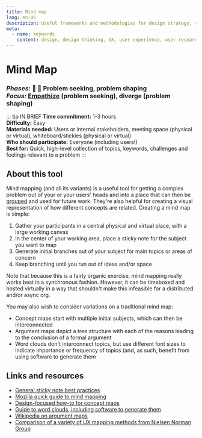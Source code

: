 ```yaml
---
title: Mind map
lang: en-US
description: Useful frameworks and methodologies for design strategy, research and testing
meta:
  - name: keywords
    content: design, design thinking, UX, user experience, user research, user testing
---
```


# Mind Map

### _Phases:_ 🔎 🎨 Problem seeking, problem shaping<br/> _Focus:_ [Empathize](/tools/#empathize) (problem seeking), diverge (problem shaping)

::: tip IN BRIEF
**Time commitment:** 1-3 hours  
**Difficulty:** Easy  
**Materials needed:** Users or internal stakeholders, meeting space (physical or virtual), whiteboard/stickies (physical or virtual)  
**Who should participate:** Everyone (including users!)  
**Best for:** Quick, high-level collection of topics, keywords, challenges and feelings relevant to a problem
:::

## About this tool

Mind mapping (and all its variants) is a useful tool for getting a complex problem out of your or your users' heads and into a place that can then be [grouped](collating-clustering-voting.md) and used for future work. They're also helpful for creating a visual representation of how different concepts are related. Creating a mind map is simple:

1. Gather your participants in a central physical and virtual place, with a large working canvas
2. In the center of your working area, place a sticky note for the subject you want to map
3. Generate initial branches out of your subject for main topics or areas of concern 
4. Keep branching until you run out of ideas and/or space

Note that because this is a fairly organic exercise, mind mapping really works best in a synchronous fashion. However, it can be timeboxed and hosted virtually in a way that shouldn't make this infeasible for a distributed and/or async org.

You may also wish to consider variations on a traditional mind map:

* Concept maps start with multiple initial subjects, which can then be interconnected
* Argument maps depict a tree structure with each of the reasons leading to the conclusion of a formal argument
* Word clouds don't interconnect topics, but use different font sizes to indicate importance or frequency of topics (and, as such, benefit from using software to generate them

## Links and resources

* [General sticky note best practices](https://medium.com/design-research-methods/how-to-use-post-it-notes-9ca0904a03d1)
* [Mozilla quick guide to mind mapping](https://toolkit.mozilla.org/method/mind-map/)
* [Design-focused how-to for concept maps](https://www.cooper.com/journal/2016/8/concept-mapping-for-designers-of-the-future)
* [Guide to word clouds, including software to generate them](http://www.uxforthemasses.com/word-clouds/)
* [Wikipedia on argument maps](https://en.wikipedia.org/wiki/Argument_map)
* [Comparison of a variety of UX mapping methods from Nielsen Norman Group](https://www.nngroup.com/articles/ux-mapping-cheat-sheet/)
